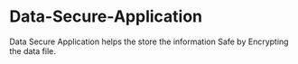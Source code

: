 # Data-Secure-Application
Data Secure Application helps the store the information Safe by Encrypting the data file.
